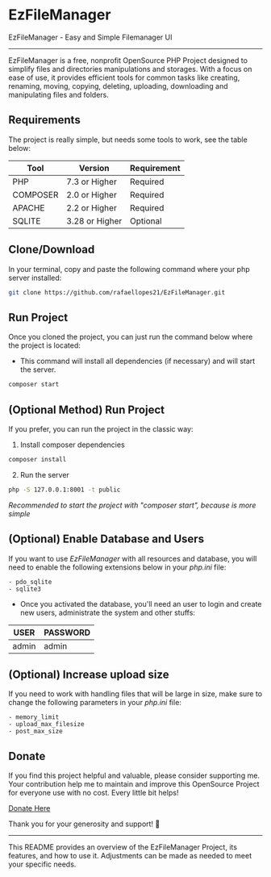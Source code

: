 # EzFileManager
EzFileManager - Easy and Simple Filemanager UI

--------
EzFileManager is a free, nonprofit OpenSource PHP Project designed to simplify files and directories manipulations and storages. With a focus on ease of use, it provides efficient tools for common tasks like creating, renaming, moving, copying, deleting, uploading, downloading and manipulating files and folders.

## Requirements
The project is really simple, but needs some tools to work, see the table below:

| Tool     | Version        | Requirement |
|----------|----------------|-------------|
| PHP      | 7.3 or Higher  | Required    |
| COMPOSER | 2.0 or Higher  | Required    |
| APACHE   | 2.2 or Higher  | Required    |
| SQLITE   | 3.28 or Higher | Optional    |

## Clone/Download
In your terminal, copy and paste the following command where your php server installed:
```sh
git clone https://github.com/rafaellopes21/EzFileManager.git
```

## Run Project
Once you cloned the project, you can just run the command below where the project is located:

- This command will install all dependencies (if necessary) and will start the server.
```sh
composer start
```

## (Optional Method) Run Project
If you prefer, you can run the project in the classic way:
1. Install composer dependencies
```sh
composer install
```
2. Run the server
```sh
php -S 127.0.0.1:8001 -t public
```
*Recommended to start the project with "composer start", because is more simple*

## (Optional) Enable Database and Users
If you want to use *EzFileManager* with all resources and database, you will need to enable the following extensions below in your *php.ini* file:
```
- pdo_sqlite
- sqlite3
```

- Once you activated the database, you'll need an user to login and create new users, administrate the system and other stuffs:

| USER  | PASSWORD |
|-------|----------|
| admin | admin    |

## (Optional) Increase upload size
If you need to work with handling files that will be large in size, make sure to change the following parameters in your *php.ini* file:
```
- memory_limit
- upload_max_filesize
- post_max_size
```

## Donate
If you find this project helpful and valuable, please consider supporting me. Your contribution help me to maintain and improve this OpenSource Project for everyone use with no cost. Every little bit helps!

[Donate Here](https://nubank.com.br/pagar/5th42/1efRKgR2V8)

Thank you for your generosity and support! 🙏
____
This README provides an overview of the EzFileManager Project, its features, and how to use it. Adjustments can be made as needed to meet your specific needs.